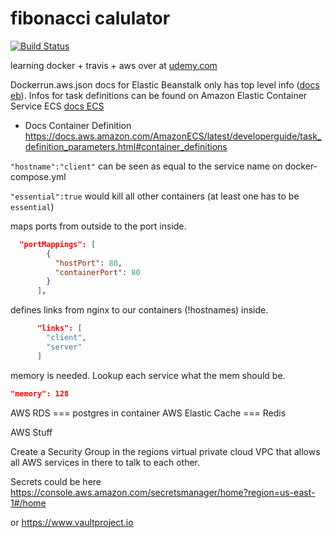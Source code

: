 # fibonacci calulator

[![Build Status](https://travis-ci.org/fabianmoronzirfas/fibonacci.svg?branch=master)](https://travis-ci.org/fabianmoronzirfas/fibonacci)

learning docker + travis + aws over at [udemy.com](https://www.udemy.com/docker-and-kubernetes-the-complete-guide/)


Dockerrun.aws.json docs for Elastic Beanstalk only has top level info ([docs eb](https://docs.aws.amazon.com/elastic-beanstalk/index.html#lang/en_us)). Infos for task definitions can be found on Amazon Elastic Container Service ECS [docs ECS](https://docs.aws.amazon.com/AmazonECS/latest/developerguide/task_definition_parameters.html)

- Docs Container Definition https://docs.aws.amazon.com/AmazonECS/latest/developerguide/task_definition_parameters.html#container_definitions


`"hostname":"client"` can be seen as equal to the service name on docker-compose.yml

`"essential":true` would kill all other containers (at least one has to be `essential`)

maps ports from outside to the port inside.

```json
  "portMappings": [
        {
          "hostPort": 80,
          "containerPort": 80
        }
      ],
```

defines links from nginx to our containers (!hostnames) inside.  

```json
      "links": [
        "client",
        "server"
      ]
```

memory is needed. Lookup each service what the mem should be.
```json
"memory": 128
```



AWS RDS === postgres in container
AWS Elastic Cache === Redis

AWS Stuff

Create a Security Group in the regions virtual private cloud VPC that allows all AWS services in there to talk to each other.  

Secrets could be here https://console.aws.amazon.com/secretsmanager/home?region=us-east-1#/home

or https://www.vaultproject.io